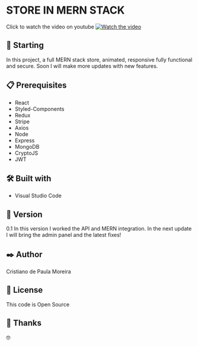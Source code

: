 # STORE IN MERN STACK

Click to watch the video on youtube 
[![Watch the video](https://user-images.githubusercontent.com/91747232/173212084-82283145-09bc-4f90-9388-779c91eeb400.png)]()

## 🚀 Starting

In this project, a full MERN stack store, animated, responsive fully functional and secure. Soon I will make more updates with new features.    

## 📋 Prerequisites

* React
* Styled-Components
* Redux
* Stripe
* Axios
* Node
* Express 
* MongoDB
* CryptoJS 
* JWT 

## 🛠️ Built with

* Visual Studio Code

## 📌 Version

0.1 
In this version I worked the API and MERN integration. 
In the next update I will bring the admin panel and the latest fixes!

## ✒️ Author

Cristiano de Paula Moreira

## 📄 License

This code is Open Source

## 🎁 Thanks

 🤓